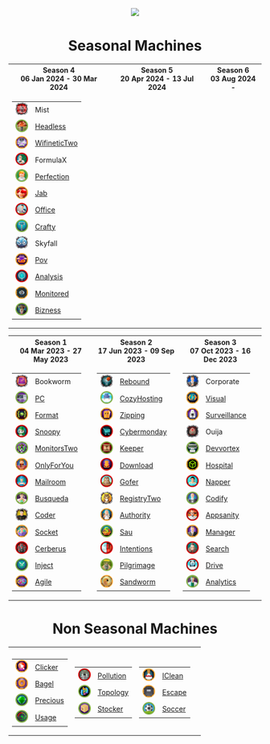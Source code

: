 <p align="center">
<img src="https://media2.giphy.com/media/v1.Y2lkPTc5MGI3NjExc3Rma2cwdTY0Y2FwcTVmZW9md2NpcjV5bG8zM3Iyc29tenl0ejd3dSZlcD12MV9pbnRlcm5hbF9naWZfYnlfaWQmY3Q9cw/V9OsQgyaVeJ9Rxf0jH/giphy.webp" class="centerAlign" style="width:30%">
</p>

<div align="center">

# Seasonal Machines

<table>
<tr>
  <th>Season 4 <br>06 Jan 2024 - 30 Mar 2024 </th>
  <th>Season 5 <br>20 Apr 2024 - 13 Jul 2024 </th>
  <th>Season 6 <br>03 Aug 2024 - </th>
</tr>
<tr>
<td>
  
| | |
| ------------- | ------------- |
| <img src="icons/s4/84669b838a8633d26f4a2d90a6069f7e.webp" height="25px" width="25px"> | Mist |
| <img src="icons/s4/26e076db204a74b99390e586d7ebcf8c.webp" height="25px" width="25px"> | [Headless](https://github.com/purplestormctf/Writeups/blob/main/htb/machines/Headless/Headless.md)|
| <img src="icons/s4/16c5889acc1ca177c6b343c76bebcdaf.webp" height="25px" width="25px"> | [WifineticTwo ](https://github.com/purplestormctf/Writeups/blob/main/htb/machines/WifineticTwo/WifineticTwo.md)|
| <img src="icons/s4/897faece9f60bf69d8e109833f63da48.webp" height="25px" width="25px"> | FormulaX |
| <img src="icons/s4/57fc0f58916cb3ed8e793db071769d70.webp" height="25px" width="25px"> | [Perfection](https://github.com/purplestormctf/Writeups/blob/main/htb/machines/Perfection/Perfection.md)|
| <img src="icons/s4/e809e8df8d66ec8bb2ca3bbcc1942de7.webp" height="25px" width="25px"> | [Jab](https://github.com/purplestormctf/Writeups/blob/main/htb/machines/Jab/Jab.md)|
| <img src="icons/s4/2cdef06b99725f3dcce38431a95b7b77.webp" height="25px" width="25px"> | [Office](https://github.com/purplestormctf/Writeups/blob/main/htb/machines/Office/Office.md)|
| <img src="icons/s4/c01c8813bfc7795ae0717bbee7b407d1.png" height="25px" width="25px"> | [Crafty](https://github.com/purplestormctf/Writeups/blob/main/htb/machines/Crafty/Crafty.md)|
| <img src="icons/s4/e43c6cdfe71e56188e5c2c4f39f5c180.png" height="25px" width="25px"> | Skyfall |
| <img src="icons/s4/a36f80aa6bc43863512ec9537c4366c9.png" height="25px" width="25px"> | [Pov](https://github.com/purplestormctf/Writeups/tree/main/htb/machines/pov)|
| <img src="icons/s4/c31f19a4d6a3be17987a3ef98e2446a5.png" height="25px" width="25px"> | [Analysis](https://github.com/purplestormctf/Writeups/blob/main/htb/machines/analysis/analysis_writeup.md)|
| <img src="icons/s4/d4988810825d26acb2e84ca0ac9feaf4.png" height="25px" width="25px"> | [Monitored](https://github.com/purplestormctf/Writeups/blob/main/htb/machines/monitored/monitored_writeup.md)|
| <img src="icons/s4/1919b64800f6676d0c0d285a9d664cee.png" height="25px" width="25px"> | [Bizness](https://github.com/purplestormctf/Writeups/blob/main/htb/machines/bizness/bizness_writeup.md)|

</td>

<td>

| | |
| ------------- | ------------- |
<!---
| <img src="icons/s5/38f90738d0433b8adf27036f18ecf91e.webp" height="25px" width="25px"> | [Ghost]()|
| <img src="icons/s5/3ec233f1bf70b096a66f8a452e7cd52f.webp" height="25px" width="25px"> | [PermX]()|
| <img src="icons/s5/3ad1911c18a46af0d6967aef8521989c.webp" height="25px" width="25px"> | [Blazorized]()|
| <img src="icons/s5/e6052efa31516d5aa9c78831509bcedd.webp" height="25px" width="25px"> | [Axlle]()|
| <img src="icons/s5/a466db5ce4f7aaea98f588d1cb71a0aa.webp" height="25px" width="25px"> | [Editorial]()|
| <img src="icons/s5/344998b24aad421410cabf912d3dc3af.webp" height="25px" width="25px"> | [Blurry]()|
| <img src="icons/s5/cc3c525e7837e7e95d0da9b6596e7a30.webp" height="25px" width="25px"> | [Freelancer]()|
| <img src="icons/s5/7768afed979c9abe917b0c20df49ceb8.webp" height="25px" width="25px"> | [BoardLight]()|
| <img src="icons/s5/a878db048e3cb6ba0e4a467bb705e145.webp" height="25px" width="25px"> | [MagicGardens]()|
| <img src="icons/s5/a2c2bd7b4e98ff8b782ed590896305a1.webp" height="25px" width="25px"> | [SolarLab]()|
| <img src="icons/s5/cedb2f991409f9f39b55b04513f6b102.webp" height="25px" width="25px"> | [Mailing ]()|
| <img src="icons/s5/464537cc0d3e9962fc598767bff7b1f1.webp" height="25px" width="25px"> | [Intuition]()|
| <img src="icons/s5/029d258b4444bc4226b90b1f8f27d086.webp" height="25px" width="25px"> | [Runner]()|
--->
</td>

<td>
  
| | |
| ------------- | ------------- |
<!---
| <img src="icons/s6/" height="25px" width="25px"> | []()|
| <img src="icons/s6/" height="25px" width="25px"> | []()|
| <img src="icons/s6/" height="25px" width="25px"> | []()|
| <img src="icons/s6/" height="25px" width="25px"> | []()|
| <img src="icons/s6/" height="25px" width="25px"> | []()|
| <img src="icons/s6/" height="25px" width="25px"> | []()|
| <img src="icons/s6/" height="25px" width="25px"> | []()|
| <img src="icons/s6/" height="25px" width="25px"> | []()|
| <img src="icons/s6/" height="25px" width="25px"> | []()|
| <img src="icons/s6/" height="25px" width="25px"> | []()|
| <img src="icons/s6/" height="25px" width="25px"> | []()|
| <img src="icons/s6/" height="25px" width="25px"> | []()|
| <img src="icons/s6/" height="25px" width="25px"> | []()|
--->

</td>
</tr>
</table>



<table>
<tr>
  <th>Season 1 <br>04 Mar 2023 - 27 May 2023</th>
  <th>Season 2 <br>17 Jun 2023 - 09 Sep 2023 </th>
  <th>Season 3 <br>07 Oct 2023  - 16 Dec 2023  </th>
</tr>
<tr>
<td>
  
| | |
| ------------- | ------------- |
| <img src="icons/s1/f0c89af6ee134e1b432d95e4528cf0cd.png" height="25px" width="25px">  | Bookworm | 
| <img src="icons/s1/6d08e5f1919c77c0497213377f635e08.png" height="25px" width="25px"> | [PC](https://github.com/purplestormctf/Writeups/blob/main/htb/machines/pc/pc_writeup.md) |
| <img src="icons/s1/acdbb2202a5db5ed5103524fb80cf9cd.png" height="25px" width="25px"> | [Format](https://github.com/purplestormctf/Writeups/blob/main/htb/machines/format/format_writeup.md) |
| <img src="icons/s1/dad63a6e9acecb328beab54e35644220.png" height="25px" width="25px"> | [Snoopy](https://github.com/InfoSec-Crow/Writeups/blob/main/htb/machines/Snoopy/Snoopy.md) |
| <img src="icons/s1/b55987f8ef9a42df2ad4b4c096e3824d.png" height="25px" width="25px"> | [MonitorsTwo](https://github.com/purplestormctf/Writeups/blob/main/htb/machines/monitorstwo/monitorstwo_writeup.md) |
| <img src="icons/s1/5147467f5bb0d84eff614fd4ef2f7c23.png" height="25px" width="25px"> | [OnlyForYou](https://github.com/InfoSec-Crow/Writeups/blob/main/htb/machines/OnlyForYou/OnlyForYou.md) |
| <img src="icons/s1/2d055b1ccac1cebea1cb624e77ab4ded.png" height="25px" width="25px"> | [Mailroom](https://github.com/InfoSec-Crow/Writeups/blob/main/htb/machines/Mailroom/Mailroom.md) |
| <img src="icons/s1/a6942ab57b6a79f71240420442027334.png" height="25px" width="25px"> | [Busqueda](https://github.com/purplestormctf/Writeups/blob/main/htb/machines/busqueda/busqueda_writeup_hacking_thursday.md) |
| <img src="icons/s1/30fc6acef9d23aa9fd71277123c64f24.png" height="25px" width="25px"> | [Coder](https://github.com/purplestormctf/Writeups/blob/main/htb/machines/coder/Coder.md) |
| <img src="icons/s1/9a73cabc03399aaac0640a0148e3a371.png" height="25px" width="25px"> | [Socket](https://github.com/InfoSec-Crow/Writeups/blob/main/htb/machines/Socket/Socket.md) |
| <img src="icons/s1/0ec0d1f3e6e5f8602892e310c28079e6.png" height="25px" width="25px"> | [Cerberus](https://github.com/InfoSec-Crow/Writeups/blob/main/htb/machines/Cerberus/Cerberus.md) |
| <img src="icons/s1/285ba8819710b6ae1f67bc0e5914ffd9.png" height="25px" width="25px"> | [Inject](https://github.com/purplestormctf/Writeups/blob/main/htb/machines/inject/inject_writeup_hacking_thursday.md) |
| <img src="icons/s1/8fa064016362fbfce91b5de54b7e7f7e.webp" height="25px" width="25px"> | [Agile](https://github.com/InfoSec-Crow/Writeups/blob/main/htb/machines/Agile/Agile.md) |
</td>

<td>
  
| | |
| ------------- | ------------- |
| <img src="icons/s2/2ad5dcb2fb97e40f5e88a0d6fc569bdd.png" height="25px" width="25px"> | [Rebound](https://github.com/purplestormctf/Writeups/blob/main/htb/machines/rebound/rebound_writeup.md) |
| <img src="icons/s2/eaed7cd01e84ef5c6ec7d949d1d61110.png" height="25px" width="25px"> | [CozyHosting](https://github.com/purplestormctf/Writeups/blob/main/htb/machines/cozyhosting/cozyhosting_writeup.md) |
| <img src="icons/s2/03e875ef2a39c9a2bd7538b3cfcd9b8a.png" height="25px" width="25px"> | [Zipping](https://github.com/purplestormctf/Writeups/blob/main/htb/machines/zipping/zipping_writeup.md) |
| <img src="icons/s2/38a821c5dd3aa320904bb4b068601e9b.png" height="25px" width="25px"> | [Cybermonday](https://github.com/purplestormctf/Writeups/blob/main/htb/machines/cybermonday/cybermonday_writeup.md) |
| <img src="icons/s2/b56a5742b99e2568fa167765b1323370.png" height="25px" width="25px"> | [Keeper](https://github.com/purplestormctf/Writeups/blob/main/htb/machines/keeper/keeper_writeup.md) |
| <img src="icons/s2/524874d3b6fc2574ee2f6293f2bff5de.png" height="25px" width="25px"> | [Download](https://github.com/purplestormctf/Writeups/blob/main/htb/machines/download/download_writeup.md) |
| <img src="icons/s2/b17f988091019d5cb2d398db061eb732.png" height="25px" width="25px"> | [Gofer](https://github.com/purplestormctf/Writeups/blob/main/htb/machines/gopher/gopher_writeup.md) |
| <img src="icons/s2/a7f6d497c768ff770389b00e31150652.webp" height="25px" width="25px"> | [RegistryTwo](https://github.com/purplestormctf/Writeups/blob/main/htb/machines/registrytwo/RegistryTwo.md) |
| <img src="icons/s2/e6257bbacb2ddd56f5703bb61eadd8cb.png" height="25px" width="25px"> | [Authority](https://github.com/purplestormctf/Writeups/tree/main/htb/machines/authority) |
| <img src="icons/s2/1ea2980b9dc2d11cf6a3f82f10ba8702.png" height="25px" width="25px"> | [Sau](https://github.com/purplestormctf/Writeups/blob/main/htb/machines/sau/sau_writeup.md) |
| <img src="icons/s2/f51a05c5eceb08937686766c1b7de0cc.png" height="25px" width="25px"> | [Intentions](https://github.com/purplestormctf/Writeups/blob/main/htb/machines/intentions/intentions_writeup.md) |
| <img src="icons/s2/33632db6c1f4323a58452d8fcfc7eee0.png" height="25px" width="25px"> | [Pilgrimage](https://github.com/purplestormctf/Writeups/blob/main/htb/machines/pilgrimage/pilgrimage_writeup.md) |
| <img src="icons/s2/93c53cc1fc0284e5d9d74a565a8b9bf0.png" height="25px" width="25px"> | [Sandworm](https://github.com/purplestormctf/Writeups/blob/main/htb/machines/sandworm/sandworm_writeup.md) |
  
</td>

<td>
  
| | |
| ------------- | ------------- |
| <img src="icons/s3/380bc40d3a6bd3ba99da465177e8593e.webp" height="25px" width="25px"> | Corporate |
| <img src="icons/s3/a75ac8ed04e6e728547538bfa41cfc68.png" height="25px" width="25px"> | [Visual](https://github.com/purplestormctf/Writeups/blob/main/htb/machines/visual/visual_writeup.md) |
| <img src="icons/s3/d2ddffcb2eced6a4d5486dc99d440d1a.png" height="25px" width="25px"> | [Surveillance](https://github.com/purplestormctf/Writeups/blob/main/htb/machines/surveillance/surveillance_writeup.md) |
| <img src="icons/s3/50788eb40c2464d6554a3cb15bd2e301.png" height="25px" width="25px"> | Ouija |
| <img src="icons/s3/2565d292772abc4a2d774117cf4d36ff.png" height="25px" width="25px"> | [Devvortex](https://github.com/purplestormctf/Writeups/blob/main/htb/machines/devvortex/devvortex_writeup.md) |
| <img src="icons/s3/e980d18b909fa0ba8f519cf9777fd413.png" height="25px" width="25px"> | [Hospital](https://github.com/purplestormctf/Writeups/blob/main/htb/machines/hospital/hospital_writeup.md) |
| <img src="icons/s3/e936dbb185607fb8957679b26b0a0930.webp" height="25px" width="25px"> | [Napper](https://github.com/purplestormctf/Writeups/blob/main/htb/machines/napper/napper_writeup.md) |
| <img src="icons/s3/57b977ea744af01a5454c8643a850e59.png" height="25px" width="25px"> | [Codify](https://github.com/purplestormctf/Writeups/blob/main/htb/machines/codify/codify_writeup.md) |
| <img src="icons/s3/3637f8cd2b3850f40cb6d16b7c39d43b.png" height="25px" width="25px"> | [Appsanity](https://github.com/purplestormctf/Writeups/blob/main/htb/machines/appsanity/appsanity_writeup.md) |
| <img src="icons/s3/5ca8f0c721a9eca6f1aeb9ff4b4bac60.png" height="25px" width="25px"> | [Manager](https://github.com/purplestormctf/Writeups/blob/main/htb/machines/manager/manager_writeup.md) |
| <img src="icons/s3/03cea0fc2ebc50151c0dfa9e375e3ded.png" height="25px" width="25px"> | [Search](https://github.com/InfoSec-Crow/Writeups/blob/main/htb/machines/Search/Search.md) |
| <img src="icons/s3/69894bcbc09fb85054b71bdc805f86bc.png" height="25px" width="25px"> | [Drive](https://github.com/purplestormctf/Writeups/blob/main/htb/machines/drive/drive_writeup.md) |
| <img src="icons/s3/f86fcf4c1cfcc690b43f43e100f89718.png" height="25px" width="25px"> | [Analytics](https://github.com/purplestormctf/Writeups/blob/main/htb/machines/analytics/analytics_writeup.md) |


</td>
</tr>
</table>

# Non Seasonal Machines

<table>
  <tr>
  <th></th>
  <th></th>
  <th></th>
  <th></th>
</tr>
<tr>
<td>

| | | 
| ------------- | ------------- | 
| <img src="icons/non/5a89d213ede5af4b4f94035fd059f976.webp" height="25px" width="25px">| [Clicker](https://github.com/purplestormctf/Writeups/blob/main/htb/machines/clicker/clicker_writeup.md)| 
| <img src="icons/non/e886bd88cf5e6db3ddc0ede99aa85530.png" height="25px" width="25px"> | [Bagel](https://github.com/purplestormctf/Writeups/blob/main/htb/machines/bagel/bagel_writeup.md)| 
| <img src="icons/non/3adcfd6093f8ddb4dffe8422da6377c8.png" height="25px" width="25px"> | [Precious](https://github.com/purplestormctf/Writeups/blob/main/htb/machines/precious/precious_writeup.md)|
| <img src="icons/non/23e804513a47e8f20bc865d0419946e1.webp" height="25px" width="25px"> | [Usage](https://github.com/InfoSec-Crow/Writeups/blob/main/htb/machines/Usage/Usage.md)|

</td>
<td>
  
| | | 
| ------------- | ------------- | 
| <img src="icons/non/caac8772de14a769c0bfe95756bceebe.png" height="25px" width="25px"> | [Pollution](https://github.com/purplestormctf/Writeups/blob/main/htb/machines/pollution/pollution_writeup.md)| 
| <img src="icons/non/cbfa26b4a4044677e93779a44bbd458f.png" height="25px" width="25px"> | [Topology](https://github.com/purplestormctf/Writeups/blob/main/htb/machines/topology/topology_writeup.md)| 
| <img src="icons/non/da052d0b0efd6dad222ba4a73d987c16.png" height="25px" width="25px"> | [Stocker](https://github.com/purplestormctf/Writeups/blob/main/htb/machines/stocker/stocker_writeup.md)|

</td>
<td>

| | | 
| ------------- | ------------- | 
| <img src="icons/non/750ba886c8a87103c69cac0f13f2de70.webp" height="25px" width="25px">| [IClean](https://github.com/purplestormctf/Writeups/tree/main/htb/machines/IClean)| 
| <img src="icons/non/80936664b3da83a92b28602e79e47d79.png" height="25px" width="25px"> | [Escape](https://github.com/purplestormctf/Writeups/blob/main/htb/machines/escape/escape_writeup.md)| 
| <img src="icons/non/ca7f69a02eebf53deb3cd1611dd3f55e.png" height="25px" width="25px"> | [Soccer](https://github.com/purplestormctf/Writeups/tree/main/htb/machines/soccer)|

</td>
</tr>
</table>

</div>
